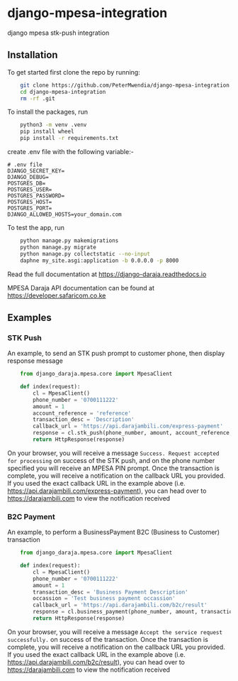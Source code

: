 # django-mpesa-integration
 django mpesa stk-push integration


## Installation

To get started first clone the repo by running:
```bash
    git clone https://github.com/PeterMwendia/django-mpesa-integration.git
    cd django-mpesa-integration
    rm -rf .git
```
To install the packages, run
```bash
    python3 -m venv .venv
    pip install wheel
    pip install -r requirements.txt
```
create .env file with the following variable:-

    # .env file
    DJANGO_SECRET_KEY=
    DJANGO_DEBUG=
    POSTGRES_DB=
    POSTGRES_USER=
    POSTGRES_PASSWORD=
    POSTGRES_HOST=
    POSTGRES_PORT=
    DJANGO_ALLOWED_HOSTS=your_domain.com

To test the app, run
```bash
    python manage.py makemigrations
    python manage.py migrate
    python manage.py collectstatic --no-input
    daphne my_site.asgi:application -b 0.0.0.0 -p 8000
```

Read the full documentation at https://django-daraja.readthedocs.io

MPESA Daraja API documentation can be found at https://developer.safaricom.co.ke

## Examples

### STK Push

An example, to send an STK push prompt to customer phone, then display response message

```python
    from django_daraja.mpesa.core import MpesaClient

    def index(request):
        cl = MpesaClient()
        phone_number = '0700111222'
        amount = 1
        account_reference = 'reference'
        transaction_desc = 'Description'
        callback_url = 'https://api.darajambili.com/express-payment'
        response = cl.stk_push(phone_number, amount, account_reference, transaction_desc, callback_url)
        return HttpResponse(response)
```

On your browser, you will receive a message `Success. Request accepted for processing` on success of the STK push, and on the phone number specified you will receive an MPESA PIN prompt. Once the transaction is complete, you will receive a notification on the callback URL you provided. If you used the exact callback URL in the example above (i.e. https://api.darajambili.com/express-payment), you can head over to https://darajambili.com to view the notification received

### B2C Payment

An example, to perform a BusinessPayment B2C (Business to Customer) transaction

```python
    from django_daraja.mpesa.core import MpesaClient

    def index(request):
        cl = MpesaClient()
        phone_number = '0700111222'
        amount = 1
        transaction_desc = 'Business Payment Description'
        occassion = 'Test business payment occassion'
        callback_url = 'https://api.darajambili.com/b2c/result'
        response = cl.business_payment(phone_number, amount, transaction_desc, callback_url, occassion)
        return HttpResponse(response)

```

On your browser, you will receive a message `Accept the service request successfully.` on success of the transaction. Once the transaction is complete, you will receive a notification on the callback URL you provided. If you used the exact callback URL in the example above (i.e. https://api.darajambili.com/b2c/result), you can head over to https://darajambili.com to view the notification received
